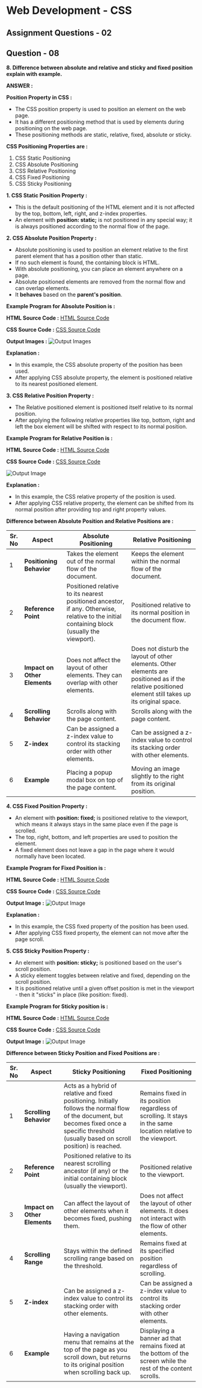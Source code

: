 # **Web Development - CSS**
## **Assignment Questions - 02**
## **Question - 08**


**8. Difference between absolute and relative and sticky and fixed position explain with example.**


**ANSWER :**


**Position Property in CSS :**
- The CSS position property is used to position an element on the web page. 
- It has a different positioning method that is used by elements during positioning on the web page.
- These positioning methods are static, relative, fixed, absolute or sticky.


**CSS Positioning Properties are :**
1. CSS Static Positioning
2. CSS Absolute Positioning
3. CSS Relative Positioning
4. CSS Fixed Positioning
5. CSS Sticky Positioning


**1.  CSS Static Position Property :**
- This is the default positioning of the HTML element and it is not affected by the top, bottom, left, right, and z-index properties.
- An element with **position: static;** is not positioned in any special way; it is always positioned according to the normal flow of the page.


**2.  CSS Absolute Position Property :**
- Absolute positioning is used to position an element relative to the first parent element that has a position other than static. 
- If no such element is found, the containing block is HTML.
- With absolute positioning, you can place an element anywhere on a page.
- Absolute positioned elements are removed from the normal flow and can overlap elements.
- It **behaves** based on the **parent's position**.


**Example Program for Absolute Position is :**


**HTML Source Code :**
[HTML Source Code](./CSS%20Absolute%20Position%20Property/index.html)

**CSS Source Code :**
[CSS Source Code](./CSS%20Absolute%20Position%20Property/style.css)

**Output Images :**
![Output Images](./CSS%20Absolute%20Position%20Property/Output%20Image-Absolute.png)

**Explanation :**
- In this example, the CSS absolute property of the position has been used. 
- After applying CSS absolute property, the element is positioned relative to its nearest positioned element.



**3.  CSS Relative Position Property :**
- The Relative positioned element is positioned itself relative to its normal position. 
- After applying the following relative properties like top, bottom, right and left the box element will be shifted with respect to its normal position.


**Example Program for Relative Position is :**


**HTML Source Code :**
[HTML Source Code](./CSS%20Relative%20Position%20Property/index.html)

**CSS Source Code :**
[CSS Source Code](./CSS%20Relative%20Position%20Property/style.css)

![Output Image](./CSS%20Relative%20Position%20Property/Output%20Image%20-%20Relative.png)

**Explanation :**
- In this example, the CSS relative property of the position is used. 
- After applying CSS relative property, the element can be shifted from its normal position after providing top and right property values.



**Difference between Absolute Position and Relative Positions are :**

|Sr. No|Aspect|Absolute Positioning|Relative Positioning|
|------|------|--------------------|--------------------|
|1|**Positioning Behavior**|Takes the element out of the normal flow of the document.|Keeps the element within the normal flow of the document.|
|2|**Reference Point**|Positioned relative to its nearest positioned ancestor, if any. Otherwise, relative to the initial containing block (usually the viewport).	|Positioned relative to its normal position in the document flow.
|3|**Impact on Other Elements**|Does not affect the layout of other elements. They can overlap with other elements.|Does not disturb the layout of other elements. Other elements are positioned as if the relative positioned element still takes up its original space.|
|4|**Scrolling Behavior**|Scrolls along with the page content.	|Scrolls along with the page content.|
|5|**Z-index**	|Can be assigned a z-index value to control its stacking order with other elements.	|Can be assigned a z-index value to control its stacking order with other elements.|
|6|**Example**|Placing a popup modal box on top of the page content.	|Moving an image slightly to the right from its original position.|




**4.  CSS Fixed Position Property :**
- An element with **position: fixed;** is positioned relative to the viewport, which means it always stays in the same place even if the page is scrolled. 
- The top, right, bottom, and left properties are used to position the element.
- A fixed element does not leave a gap in the page where it would normally have been located.


**Example Program for Fixed Position is :**


**HTML Source Code :**
[HTML Source Code](./CSS%20Fixed%20Fixed%20Property/index.html)

**CSS Source Code :**
[CSS Source Code](./CSS%20Fixed%20Fixed%20Property/style.css)

**Output Image :**
![Output Image](./CSS%20Fixed%20Fixed%20Property/Output%20Image%20-%20Fixed.png)

**Explanation :**
- In this example, the CSS fixed property of the position has been used. 
- After applying CSS fixed property, the element can not move after the page scroll.


**5. CSS Sticky Position Property :**
- An element with **position: sticky;** is positioned based on the user's scroll position.
- A sticky element toggles between relative and fixed, depending on the scroll position. 
- It is positioned relative until a given offset position is met in the viewport - then it "sticks" in place (like position: fixed).

**Example Program for Sticky position is :**

**HTML Source Code :** 
[HTML Source Code](./CSS%20Sticky%20Position%20Property/index.html)

**CSS Source Code :**
[CSS Source Code](./CSS%20Sticky%20Position%20Property/style.css)

**Output Image :**
![Output Image](./CSS%20Sticky%20Position%20Property/Output%20Image%20Sticky.png)



**Difference between Sticky Position and Fixed Positions are :**

|Sr. No|Aspect|Sticky Positioning|Fixed Positioning|
|------|------|--------------------|--------------------|
|1|**Scrolling Behavior**	|Acts as a hybrid of relative and fixed positioning. Initially follows the normal flow of the document, but becomes fixed once a specific threshold (usually based on scroll position) is reached.	|Remains fixed in its position regardless of scrolling. It stays in the same location relative to the viewport.|
|2|**Reference Point**|Positioned relative to its nearest scrolling ancestor (if any) or the initial containing block (usually the viewport).	|Positioned relative to the viewport.
|3|**Impact on Other Elements**|Can affect the layout of other elements when it becomes fixed, pushing them.|Does not affect the layout of other elements. It does not interact with the flow of other elements.|
|4|**Scrolling Range**|Stays within the defined scrolling range based on the threshold.|Remains fixed at its specified position regardless of scrolling.|
|5|**Z-index**|Can be assigned a z-index value to control its stacking order with other elements.|Can be assigned a z-index value to control its stacking order with other elements.|
|6|**Example**|Having a navigation menu that remains at the top of the page as you scroll down, but returns to its original position when scrolling back up.|Displaying a banner ad that remains fixed at the bottom of the screen while the rest of the content scrolls.